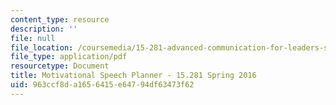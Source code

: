 ```yaml
---
content_type: resource
description: ''
file: null
file_location: /coursemedia/15-281-advanced-communication-for-leaders-spring-2016/963ccf8da1656415e64794df63473f62_MIT15_281S16_Planner.pdf
file_type: application/pdf
resourcetype: Document
title: Motivational Speech Planner - 15.281 Spring 2016
uid: 963ccf8d-a165-6415-e647-94df63473f62
---
```

